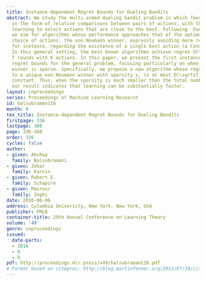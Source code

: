 ```yaml
---
title: Instance-dependent Regret Bounds for Dueling Bandits
abstract: We study the multi-armed dueling bandit problem in which feedback is provided
  in the form of relative comparisons between pairs of actions, with the goal of eventually
  learning to select actions that are close to the best. Following  Dudik et al. (2015),
  we aim for algorithms whose performance approaches that of the optimal randomized
  choice of actions, the von Neumann winner, expressly avoiding more restrictive assumptions,
  for instance, regarding the existence of a single best action (a Condorcet winner).
  In this general setting, the best known algorithms achieve regret O(\sqrtKT) in
  T rounds with K actions. In this paper, we present the first instance-dependent
  regret bounds for the general problem, focusing particularly on when the von Neumann
  winner is sparse. Specifically, we propose a new algorithm whose regret, relative
  to a unique von Neumann winner with sparsity s, is at most O(\sqrtsT), plus an instance-dependent
  constant. Thus, when the sparsity is much smaller than the total number of actions,
  our result indicates that learning can be substantially faster.
layout: inproceedings
series: Proceedings of Machine Learning Research
id: balsubramani16
month: 0
tex_title: Instance-dependent Regret Bounds for Dueling Bandits
firstpage: 336
lastpage: 360
page: 336-360
order: 336
cycles: false
author:
- given: Akshay
  family: Balsubramani
- given: Zohar
  family: Karnin
- given: Robert E.
  family: Schapire
- given: Masrour
  family: Zoghi
date: 2016-06-06
address: Columbia University, New York, New York, USA
publisher: PMLR
container-title: 29th Annual Conference on Learning Theory
volume: '49'
genre: inproceedings
issued:
  date-parts:
  - 2016
  - 6
  - 6
pdf: http://proceedings.mlr.press/v49/balsubramani16.pdf
# Format based on citeproc: http://blog.martinfenner.org/2013/07/30/citeproc-yaml-for-bibliographies/
---
```

